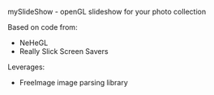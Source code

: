 mySlideShow - openGL slideshow for your photo collection

Based on code from:
 - NeHeGL
 - Really Slick Screen Savers

Leverages:
 - FreeImage image parsing library
